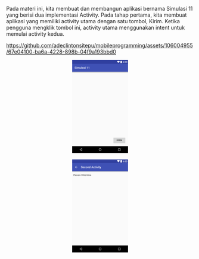 Pada materi ini, kita membuat dan membangun aplikasi bernama Simulasi 11 yang berisi dua implementasi Activity. 
Pada tahap pertama, kita membuat aplikasi yang memiliki activity utama dengan satu tombol, Kirim. Ketika pengguna mengklik tombol ini, activity utama menggunakan intent untuk memulai activity kedua.

https://github.com/adeclintonsitepu/mobileprogramming/assets/106004955/67e04100-ba6a-4228-898b-04f9a193bbd0

<p align="center">
  <img src="https://github.com/adeclintonsitepu/mobileprogramming/blob/main/Simulasi%2011/layout-2023-06-15-225518.png" width="150" title="Preview">
</p>

<p align="center">
  <img src="https://github.com/adeclintonsitepu/mobileprogramming/blob/main/Simulasi%2011/layout-2023-06-15-225532.png" width="150" title="Preview">
</p>
